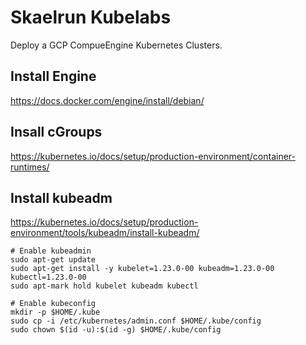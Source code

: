 
# Skaelrun Kubelabs

Deploy a GCP CompueEngine Kubernetes Clusters.

## Install Engine

<https://docs.docker.com/engine/install/debian/>

## Insall cGroups

<https://kubernetes.io/docs/setup/production-environment/container-runtimes/>

## Install kubeadm

<https://kubernetes.io/docs/setup/production-environment/tools/kubeadm/install-kubeadm/>

```shell
# Enable kubeadmin
sudo apt-get update
sudo apt-get install -y kubelet=1.23.0-00 kubeadm=1.23.0-00 kubectl=1.23.0-00
sudo apt-mark hold kubelet kubeadm kubectl
```

```shell
# Enable kubeconfig
mkdir -p $HOME/.kube
sudo cp -i /etc/kubernetes/admin.conf $HOME/.kube/config
sudo chown $(id -u):$(id -g) $HOME/.kube/config

```
